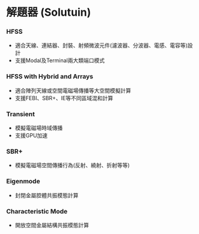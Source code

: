 # 解題器 (Solutuin)

### HFSS

* 適合天線、連結器、封裝、射頻微波元件(濾波器、分波器、電感、電容等)設計
* 支援Modal及Terminal兩大類端口模式

### HFSS with Hybrid and Arrays

* 適合陣列天線或空間電磁場傳播等大空間模擬計算
* 支援FEBI、SBR+、IE等不同區域混和計算

### Transient

* 模擬電磁場時域傳播
* 支援GPU加速

### SBR+

* 模擬電磁場空間傳播行為(反射、繞射、折射等等)

### Eigenmode

* 封閉金屬腔體共振模態計算

### Characteristic Mode

* 開放空間金屬結構共振模態計算
